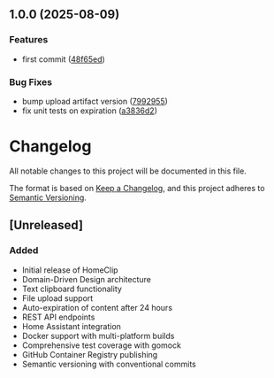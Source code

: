## 1.0.0 (2025-08-09)

### Features

* first commit ([48f65ed](https://github.com/d6o/homeclip/commit/48f65ed9e9a4d4500950c10cde6ebc66235f0fcc))

### Bug Fixes

* bump upload artifact version ([7992955](https://github.com/d6o/homeclip/commit/7992955369c8a610b360ada70ee5663b30868d69))
* fix unit tests on expiration ([a3836d2](https://github.com/d6o/homeclip/commit/a3836d22866d5a3aa6bd608b2d4fc2f608a105b2))

# Changelog

All notable changes to this project will be documented in this file.

The format is based on [Keep a Changelog](https://keepachangelog.com/en/1.1.0/),
and this project adheres to [Semantic Versioning](https://semver.org/spec/v2.0.0.html).

## [Unreleased]

### Added

- Initial release of HomeClip
- Domain-Driven Design architecture
- Text clipboard functionality
- File upload support
- Auto-expiration of content after 24 hours
- REST API endpoints
- Home Assistant integration
- Docker support with multi-platform builds
- Comprehensive test coverage with gomock
- GitHub Container Registry publishing
- Semantic versioning with conventional commits
